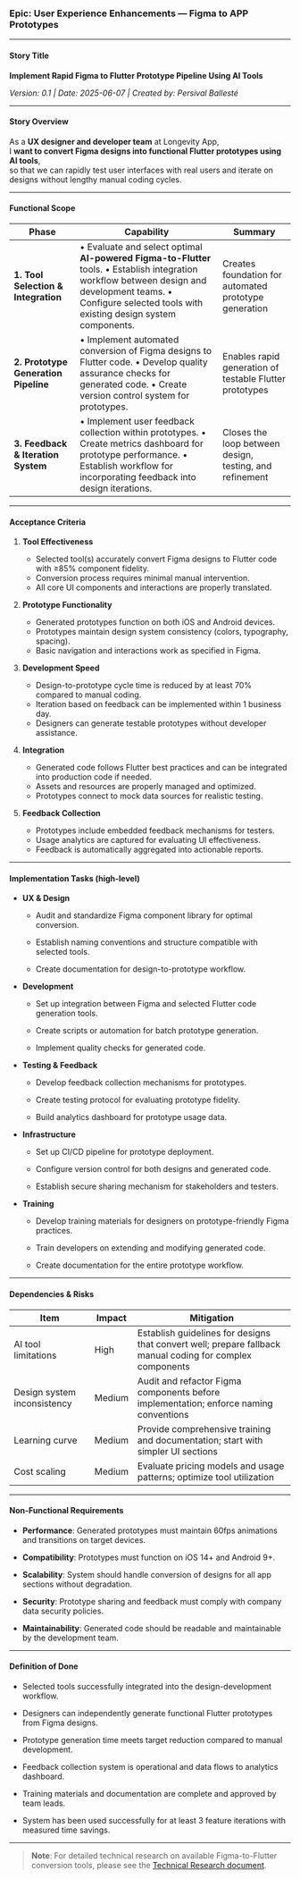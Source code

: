 ### Epic: **User Experience Enhancements — Figma to APP Prototypes**

---

#### Story Title

**Implement Rapid Figma to Flutter Prototype Pipeline Using AI Tools**

*Version: 0.1 | Date: 2025-06-07 | Created by: Persival Ballesté*

---

#### Story Overview

As a **UX designer and developer team** at Longevity App,  
I **want to convert Figma designs into functional Flutter prototypes using AI tools**,  
so that we can rapidly test user interfaces with real users and iterate on designs without lengthy manual coding cycles.

---

#### Functional Scope

|Phase|Capability|Summary|
|---|---|---|
|**1. Tool Selection & Integration**|• Evaluate and select optimal **AI-powered Figma-to-Flutter** tools. • Establish integration workflow between design and development teams. • Configure selected tools with existing design system components.|Creates foundation for automated prototype generation|
|**2. Prototype Generation Pipeline**|• Implement automated conversion of Figma designs to Flutter code. • Develop quality assurance checks for generated code. • Create version control system for prototypes.|Enables rapid generation of testable Flutter prototypes|
|**3. Feedback & Iteration System**|• Implement user feedback collection within prototypes. • Create metrics dashboard for prototype performance. • Establish workflow for incorporating feedback into design iterations.|Closes the loop between design, testing, and refinement|

---

#### Acceptance Criteria

1. **Tool Effectiveness**
    - Selected tool(s) accurately convert Figma designs to Flutter code with ≥85% component fidelity.
    - Conversion process requires minimal manual intervention.
    - All core UI components and interactions are properly translated.
        
2. **Prototype Functionality**
    - Generated prototypes function on both iOS and Android devices.
    - Prototypes maintain design system consistency (colors, typography, spacing).
    - Basic navigation and interactions work as specified in Figma.
        
3. **Development Speed**
    - Design-to-prototype cycle time is reduced by at least 70% compared to manual coding.
    - Iteration based on feedback can be implemented within 1 business day.
    - Designers can generate testable prototypes without developer assistance.
        
4. **Integration**
    - Generated code follows Flutter best practices and can be integrated into production code if needed.
    - Assets and resources are properly managed and optimized.
    - Prototypes connect to mock data sources for realistic testing.
        
5. **Feedback Collection**
    - Prototypes include embedded feedback mechanisms for testers.
    - Usage analytics are captured for evaluating UI effectiveness.
    - Feedback is automatically aggregated into actionable reports.

---

#### Implementation Tasks (high-level)

- **UX & Design**
    
    - Audit and standardize Figma component library for optimal conversion.
        
    - Establish naming conventions and structure compatible with selected tools.
        
    - Create documentation for design-to-prototype workflow.
        
- **Development**
    
    - Set up integration between Figma and selected Flutter code generation tools.
        
    - Create scripts or automation for batch prototype generation.
        
    - Implement quality checks for generated code.
        
- **Testing & Feedback**
    
    - Develop feedback collection mechanisms for prototypes.
        
    - Create testing protocol for evaluating prototype fidelity.
        
    - Build analytics dashboard for prototype usage data.
        
- **Infrastructure**
    
    - Set up CI/CD pipeline for prototype deployment.
        
    - Configure version control for both designs and generated code.
        
    - Establish secure sharing mechanism for stakeholders and testers.
        
- **Training**
    
    - Develop training materials for designers on prototype-friendly Figma practices.
        
    - Train developers on extending and modifying generated code.
        
    - Create documentation for the entire prototype workflow.
        

---

#### Dependencies & Risks

|Item|Impact|Mitigation|
|---|---|---|
|AI tool limitations|High|Establish guidelines for designs that convert well; prepare fallback manual coding for complex components|
|Design system inconsistency|Medium|Audit and refactor Figma components before implementation; enforce naming conventions|
|Learning curve|Medium|Provide comprehensive training and documentation; start with simpler UI sections|
|Cost scaling|Medium|Evaluate pricing models and usage patterns; optimize tool utilization|

---

#### Non-Functional Requirements

- **Performance**: Generated prototypes must maintain 60fps animations and transitions on target devices.
    
- **Compatibility**: Prototypes must function on iOS 14+ and Android 9+.
    
- **Scalability**: System should handle conversion of designs for all app sections without degradation.
    
- **Security**: Prototype sharing and feedback must comply with company data security policies.
    
- **Maintainability**: Generated code should be readable and maintainable by the development team.

---

#### Definition of Done

- Selected tools successfully integrated into the design-development workflow.
    
- Designers can independently generate functional Flutter prototypes from Figma designs.
    
- Prototype generation time meets target reduction compared to manual development.
    
- Feedback collection system is operational and data flows to analytics dashboard.
    
- Training materials and documentation are complete and approved by team leads.
    
- System has been used successfully for at least 3 feature iterations with measured time savings.

---

> **Note**: For detailed technical research on available Figma-to-Flutter conversion tools, please see the [Technical Research document](./Story%207.1.%20Figma%20to%20APP%20Technical%20Research.md).

